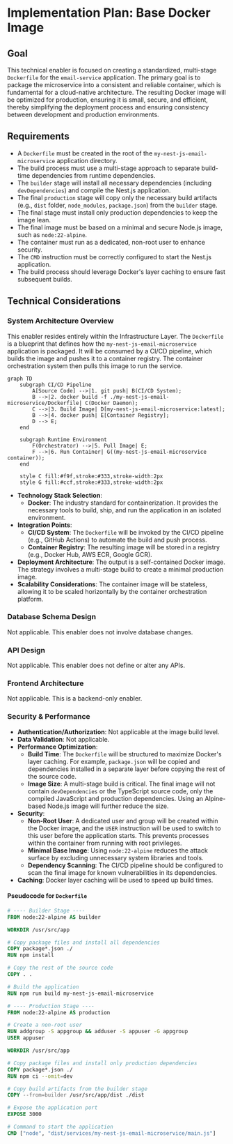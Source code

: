 # Implementation Plan: Base Docker Image

## Goal

This technical enabler is focused on creating a standardized, multi-stage `Dockerfile` for the `email-service` application. The primary goal is to package the microservice into a consistent and reliable container, which is fundamental for a cloud-native architecture. The resulting Docker image will be optimized for production, ensuring it is small, secure, and efficient, thereby simplifying the deployment process and ensuring consistency between development and production environments.

## Requirements

- A `Dockerfile` must be created in the root of the `my-nest-js-email-microservice` application directory.
- The build process must use a multi-stage approach to separate build-time dependencies from runtime dependencies.
- The `builder` stage will install all necessary dependencies (including `devDependencies`) and compile the Nest.js application.
- The final `production` stage will copy only the necessary build artifacts (e.g., `dist` folder, `node_modules`, `package.json`) from the `builder` stage.
- The final stage must install only production dependencies to keep the image lean.
- The final image must be based on a minimal and secure Node.js image, such as `node:22-alpine`.
- The container must run as a dedicated, non-root user to enhance security.
- The `CMD` instruction must be correctly configured to start the Nest.js application.
- The build process should leverage Docker's layer caching to ensure fast subsequent builds.

## Technical Considerations

### System Architecture Overview

This enabler resides entirely within the Infrastructure Layer. The `Dockerfile` is a blueprint that defines how the `my-nest-js-email-microservice` application is packaged. It will be consumed by a CI/CD pipeline, which builds the image and pushes it to a container registry. The container orchestration system then pulls this image to run the service.

```mermaid
graph TD
    subgraph CI/CD Pipeline
        A[Source Code] -->|1. git push| B(CI/CD System);
        B -->|2. docker build -f ./my-nest-js-email-microservice/Dockerfile| C(Docker Daemon);
        C -->|3. Build Image| D[my-nest-js-email-microservice:latest];
        B -->|4. docker push| E[Container Registry];
        D --> E;
    end

    subgraph Runtime Environment
        F(Orchestrator) -->|5. Pull Image| E;
        F -->|6. Run Container| G((my-nest-js-email-microservice container));
    end

    style C fill:#f9f,stroke:#333,stroke-width:2px
    style G fill:#ccf,stroke:#333,stroke-width:2px
```

- **Technology Stack Selection**:
  - **Docker**: The industry standard for containerization. It provides the necessary tools to build, ship, and run the application in an isolated environment.
- **Integration Points**:
  - **CI/CD System**: The `Dockerfile` will be invoked by the CI/CD pipeline (e.g., GitHub Actions) to automate the build and push process.
  - **Container Registry**: The resulting image will be stored in a registry (e.g., Docker Hub, AWS ECR, Google GCR).
- **Deployment Architecture**: The output is a self-contained Docker image. The strategy involves a multi-stage build to create a minimal production image.
- **Scalability Considerations**: The container image will be stateless, allowing it to be scaled horizontally by the container orchestration platform.

### Database Schema Design

Not applicable. This enabler does not involve database changes.

### API Design

Not applicable. This enabler does not define or alter any APIs.

### Frontend Architecture

Not applicable. This is a backend-only enabler.

### Security & Performance

- **Authentication/Authorization**: Not applicable at the image build level.
- **Data Validation**: Not applicable.
- **Performance Optimization**:
  - **Build Time**: The `Dockerfile` will be structured to maximize Docker's layer caching. For example, `package.json` will be copied and dependencies installed in a separate layer before copying the rest of the source code.
  - **Image Size**: A multi-stage build is critical. The final image will not contain `devDependencies` or the TypeScript source code, only the compiled JavaScript and production dependencies. Using an Alpine-based Node.js image will further reduce the size.
- **Security**:
  - **Non-Root User**: A dedicated user and group will be created within the Docker image, and the `USER` instruction will be used to switch to this user before the application starts. This prevents processes within the container from running with root privileges.
  - **Minimal Base Image**: Using `node:22-alpine` reduces the attack surface by excluding unnecessary system libraries and tools.
  - **Dependency Scanning**: The CI/CD pipeline should be configured to scan the final image for known vulnerabilities in its dependencies.
- **Caching**: Docker layer caching will be used to speed up build times.

#### Pseudocode for `Dockerfile`

```dockerfile
# ---- Builder Stage ----
FROM node:22-alpine AS builder

WORKDIR /usr/src/app

# Copy package files and install all dependencies
COPY package*.json ./
RUN npm install

# Copy the rest of the source code
COPY . .

# Build the application
RUN npm run build my-nest-js-email-microservice

# ---- Production Stage ----
FROM node:22-alpine AS production

# Create a non-root user
RUN addgroup -S appgroup && adduser -S appuser -G appgroup
USER appuser

WORKDIR /usr/src/app

# Copy package files and install only production dependencies
COPY package*.json ./
RUN npm ci --omit=dev

# Copy build artifacts from the builder stage
COPY --from=builder /usr/src/app/dist ./dist

# Expose the application port
EXPOSE 3000

# Command to start the application
CMD ["node", "dist/services/my-nest-js-email-microservice/main.js"]
```
